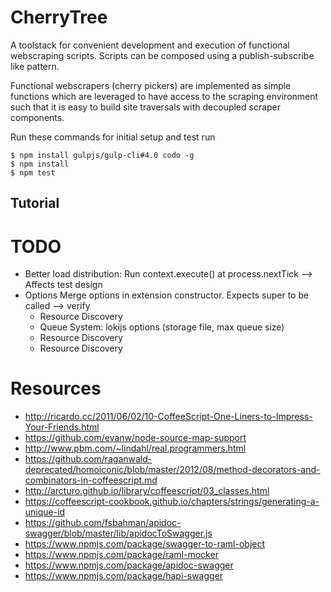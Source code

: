 CherryTree
==============

A toolstack for convenient development and execution of functional webscraping scripts. Scripts can be composed
using a publish-subscribe like pattern.
 
Functional webscrapers (cherry pickers) are implemented as simple functions which are leveraged to have access to 
the scraping environment such that it is easy to build site traversals with decoupled scraper components.

Run these commands for initial setup and test run

	$ npm install gulpjs/gulp-cli#4.0 codo -g
	$ npm install
	$ npm test


Tutorial
--------



TODO
====

  + Better load distribution: Run context.execute() at process.nextTick --> Affects test design
  + Options
  	Merge options in extension constructor. Expects super to be called --> verify
    + Resource Discovery
    + Queue System: lokijs options (storage file, max queue size)
    + Resource Discovery
    + Resource Discovery
    
    
    
Resources
=========

  + http://ricardo.cc/2011/06/02/10-CoffeeScript-One-Liners-to-Impress-Your-Friends.html
  + https://github.com/evanw/node-source-map-support
  + http://www.pbm.com/~lindahl/real.programmers.html
  + https://github.com/raganwald-deprecated/homoiconic/blob/master/2012/08/method-decorators-and-combinators-in-coffeescript.md
  + http://arcturo.github.io/library/coffeescript/03_classes.html
  + https://coffeescript-cookbook.github.io/chapters/strings/generating-a-unique-id
  + https://github.com/fsbahman/apidoc-swagger/blob/master/lib/apidocToSwagger.js
  + https://www.npmjs.com/package/swagger-to-raml-object
  + https://www.npmjs.com/package/raml-mocker
  + https://www.npmjs.com/package/apidoc-swagger
  + https://www.npmjs.com/package/hapi-swagger